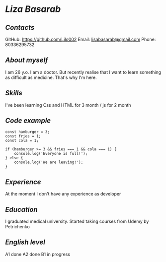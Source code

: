 # ***Liza Basarab***


## *Contacts*
GitHub: https://github.com/Lilo002
Email: lisabasarab@gmail.com
Phone: 80336295732

## *About myself*
I am 26 y.o. I am a doctor. But recently realise that I want to learn something as difficult as medicine. That's why I'm here. 

## *Skills*
I've been learning Css and HTML for 3 month / js for 2 month


## *Code example*

``` 
const hamburger = 3;
const fries = 1;
const cola = 1;

if (hamburger >= 3 && fries === 1 && cola === 1) {
    console.log('Everyone is full!');
} else {
    console.log('We are leaving!');
} 
```

## *Experience*
At the moment I don't have any experience as developer

## *Education*
I graduated medical university.
Started taking courses from Udemy by Petrichenko

## *English level*
A1 done
A2 done
B1 in progress  
